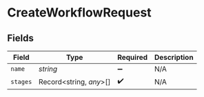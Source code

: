 # CreateWorkflowRequest


## Fields

| Field                   | Type                    | Required                | Description             |
| ----------------------- | ----------------------- | ----------------------- | ----------------------- |
| `name`                  | *string*                | :heavy_minus_sign:      | N/A                     |
| `stages`                | Record<string, *any*>[] | :heavy_check_mark:      | N/A                     |